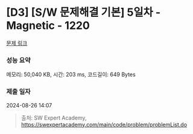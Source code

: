 # [D3] [S/W 문제해결 기본] 5일차 - Magnetic - 1220 

[문제 링크](https://swexpertacademy.com/main/code/problem/problemDetail.do?contestProbId=AV14hwZqABsCFAYD) 

### 성능 요약

메모리: 50,040 KB, 시간: 203 ms, 코드길이: 649 Bytes

### 제출 일자

2024-08-26 14:07



> 출처: SW Expert Academy, https://swexpertacademy.com/main/code/problem/problemList.do